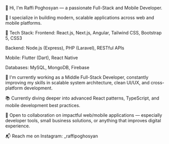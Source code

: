 👋 Hi, I'm Raffi Poghosyan — a passionate Full-Stack and Mobile Developer.

🧠 I specialize in building modern, scalable applications across web and mobile platforms.

🚀 Tech Stack:
Frontend: React.js, Next.js, Angular, Tailwind CSS, Bootstrap 5, CSS3

Backend: Node.js (Express), PHP (Laravel), RESTful APIs

Mobile: Flutter (Dart), React Native

Databases: MySQL, MongoDB, Firebase

💼 I'm currently working as a Middle Full-Stack Developer, constantly improving my skills in scalable system architecture, clean UI/UX, and cross-platform development.

📚 Currently diving deeper into advanced React patterns, TypeScript, and mobile development best practices.

🤝 Open to collaboration on impactful web/mobile applications — especially developer tools, small business solutions, or anything that improves digital experience.

📬 Reach me on Instagram: _raffipoghosyan
